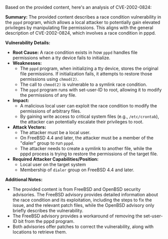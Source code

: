 Based on the provided content, here's an analysis of CVE-2002-0824:

**Summary:** The provided content describes a race condition vulnerability in the `pppd` program, which allows a local attacker to potentially gain elevated privileges by manipulating file permissions. This aligns with the general description of CVE-2002-0824, which involves a race condition in pppd.

**Vulnerability Details:**

*   **Root Cause:** A race condition exists in how `pppd` handles file permissions when a tty device fails to initialize.
*   **Weaknesses:**
    *   The `pppd` program, when initializing a tty device, stores the original file permissions. If initialization fails, it attempts to restore those permissions using `chmod(2)`.
    *   The call to `chmod(2)` is vulnerable to a symlink race condition.
    *   The `pppd` program runs with set-user-ID to root, allowing it to modify the permissions of any file.
*   **Impact:**
    *   A malicious local user can exploit the race condition to modify the permissions of arbitrary files.
    *   By gaining write access to critical system files (e.g., `/etc/crontab`), the attacker can potentially escalate their privileges to root.
*   **Attack Vectors:**
    *   The attacker must be a local user.
    *   On FreeBSD 4.4 and later, the attacker must be a member of the "dialer" group to run `pppd`.
    *   The attacker needs to create a symlink to another file, while the pppd process is trying to restore the permissions of the target file.
*  **Required Attacker Capabilities/Position:**
    * Local user on the target system
    * Membership of `dialer` group on FreeBSD 4.4 and later.

**Additional Notes:**
* The provided content is from FreeBSD and OpenBSD security advisories. The FreeBSD advisory provides detailed information about the race condition and its exploitation, including the steps to fix the issue, and the relevant patch files, while the OpenBSD advisory only briefly describes the vulnerability.
* The FreeBSD advisory provides a workaround of removing the set-user-ID bit from the pppd program.
* Both advisories offer patches to correct the vulnerability, along with locations to retrieve them.